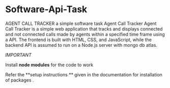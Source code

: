 # Software-Api-Task
AGENT CALL TRACKER
a simple software task Agent Call Tracker Agent Call Tracker is a simple web application that tracks and displays connected and not connected calls made by agents within a specified time frame using a API. The frontend is built with HTML, CSS, and JavaScript, while the backend API is assumed to run on a Node.js server with mongo db atlas.

*IMPORTANT*

Install **node modules** for the code to work

Refer the **setup instructions ** given in the documentation for installation of packages .
